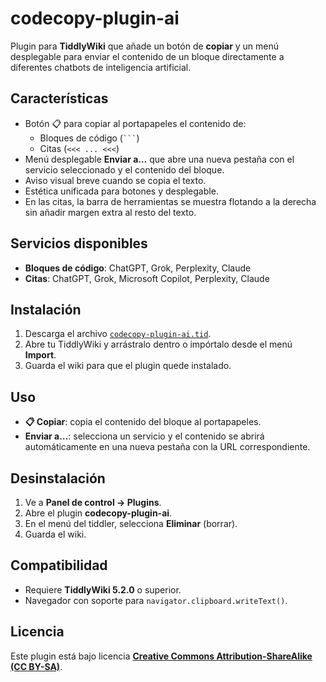 # codecopy-plugin-ai

Plugin para **TiddlyWiki** que añade un botón de **copiar** y un menú desplegable para enviar el contenido de un bloque directamente a diferentes chatbots de inteligencia artificial.

## Características

- Botón 📋 para copiar al portapapeles el contenido de:
  - Bloques de código (` ``` `)
  - Citas (`<<< ... <<<`)
- Menú desplegable **Enviar a…** que abre una nueva pestaña con el servicio seleccionado y el contenido del bloque.
- Aviso visual breve cuando se copia el texto.
- Estética unificada para botones y desplegable.
- En las citas, la barra de herramientas se muestra flotando a la derecha sin añadir margen extra al resto del texto.

## Servicios disponibles

- **Bloques de código**: ChatGPT, Grok, Perplexity, Claude  
- **Citas**: ChatGPT, Grok, Microsoft Copilot, Perplexity, Claude

## Instalación

1. Descarga el archivo [`codecopy-plugin-ai.tid`](./codecopy-plugin-ai.tid).
2. Abre tu TiddlyWiki y arrástralo dentro o impórtalo desde el menú **Import**.
3. Guarda el wiki para que el plugin quede instalado.

## Uso

- **📋 Copiar**: copia el contenido del bloque al portapapeles.
- **Enviar a…**: selecciona un servicio y el contenido se abrirá automáticamente en una nueva pestaña con la URL correspondiente.

## Desinstalación

1. Ve a **Panel de control → Plugins**.
2. Abre el plugin **codecopy-plugin-ai**.
3. En el menú del tiddler, selecciona **Eliminar** (borrar).
4. Guarda el wiki.

## Compatibilidad

- Requiere **TiddlyWiki 5.2.0** o superior.
- Navegador con soporte para `navigator.clipboard.writeText()`.

## Licencia

Este plugin está bajo licencia **[Creative Commons Attribution-ShareAlike (CC BY-SA)](https://creativecommons.org/licenses/by-sa/4.0/deed.es)**.
